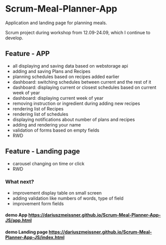 # Scrum-Meal-Planner-App
Application and landing page for planning meals.

Scrum project during workshop from 12.09-24.09, which I continue to develop.


## Feature - APP
- all displaying and saving data based on webstorage api
- adding and saving Plans and Recipes
- planning schedules based on recipes added earlier
- dashboard: switching schedules between current and the rest of it
- dashboard: displaying current or closest schedules based on current week of year
- dashboard: displaying current week of year
- removing instruction or ingredient during adding new recipes
- rendering list of Recipes
- rendering list of schedules
- displaying notifications about number of plans and recipes
- adding and rendering your name
- validation of forms based on empty fields
- RWD 

## Feature - Landing page
- carousel changing on time or click
- RWD

### What next?
- improvement display table on small screen
- adding validation like numbers of words, type of field
- improvement form fields

#### demo App https://dariuszmeissner.github.io/Scrum-Meal-Planner-App-JS/app.html
#### demo Landing page https://dariuszmeissner.github.io/Scrum-Meal-Planner-App-JS/index.html




